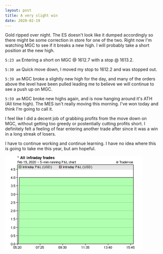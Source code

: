 ```yaml
---
layout: post
title: A very slight win
date: 2020-02-19
---
```


Gold ripped over night. The ES doesn't look like it dumped accordingly so there might be some correction in store for one of the two. Right now I'm watching MGC to see if it breaks a new high. I will probably take a short position at the new high.

`5:23 am` Entering a short on MGC @ 1612.7 with a stop @ 1613.2.

`5:30 am` Quick move down, I moved my stop to 1612.2 and was stopped out.

`5:39 am` MGC broke a slightly new high for the day, and many of the orders above the level have been pulled leading me to believe we will continue to see a push up on MGC.

`5:59 am` MGC broke new highs again, and is now hanging around it's ATH (All time high). The MES isn't really moving this morning. I've won today and think I'm going to call it.

I feel like I did a decent job of grabbing profits from the move down on MGC, without getting too greedy or postentially cutting profits short. I definitely felt a feeling of fear entering another trade after since it was a win in a long streak of losers.

I have to continue working and continue learning. I have no idea where this is going to take me this year, but am hopeful.

![P&L](/img/2020-02-19-dayplchart.png)